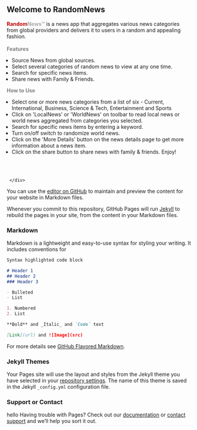 ## Welcome to RandomNews 

<div class="content">
      <div class="content-padded" style="margin-top:10px">
          <b><font color=#C00000>Random</font><font color=#A9A9A9>News&trade;</font></b> is a news app that aggregates various news categories from global providers and delivers it to users in a random and appealing fashion.<br/><br/>
          <span style="color:gray;font-weight:bold;">Features</span>
          <ul style="list-style-type:disc;;margin-left:-10px"><li>Source News from global sources.<br/></li><li>Select several categories of random news to view at any one time.<br/></li><li>Search for specific news items.<br/></li><li>Share news with Family & Friends.<br/></li></ul><span style="color:gray;font-weight:bold;">How to Use</span><ul style="list-style-type:disc;margin-left:-10px"><li>Select one or more news categories from a list of six - Current, International, Business, Science & Tech, Entertainment and Sports </li><li> Click on 'LocalNews' or 'WorldNews' on toolbar to read local news or world news aggregated from categories you selected.</li><li>Search for specific news items by entering a keyword.</li><li>Turn on/off switch to randomize world news.</li><li>Click on the 'More Details' button on the news details page to get more information about a news item.</li><li>Click on the share button to share news with family & friends. Enjoy!</li></ul><br/><br/>
        
     </div> 
 </div>

You can use the [editor on GitHub](https://github.com/guzogang/randomnews/edit/master/README.md) to maintain and preview the content for your website in Markdown files.

Whenever you commit to this repository, GitHub Pages will run [Jekyll](https://jekyllrb.com/) to rebuild the pages in your site, from the content in your Markdown files.

### Markdown

Markdown is a lightweight and easy-to-use syntax for styling your writing. It includes conventions for

```markdown
Syntax highlighted code block

# Header 1
## Header 2
### Header 3

- Bulleted
- List

1. Numbered
2. List

**Bold** and _Italic_ and `Code` text

[Link](url) and ![Image](src)
```

For more details see [GitHub Flavored Markdown](https://guides.github.com/features/mastering-markdown/).

### Jekyll Themes

Your Pages site will use the layout and styles from the Jekyll theme you have selected in your [repository settings](https://github.com/guzogang/randomnews/settings). The name of this theme is saved in the Jekyll `_config.yml` configuration file.

### Support or Contact
hello
Having trouble with Pages? Check out our [documentation](https://help.github.com/categories/github-pages-basics/) or [contact support](https://github.com/contact) and we’ll help you sort it out.
